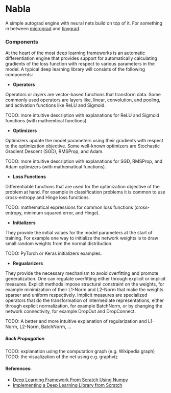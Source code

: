 # Nabla
A simple autograd engine with neural nets build on top of it. For something in between [micrograd](https://github.com/karpathy/micrograd) 
and [tinygrad](https://github.com/geohot/tinygrad).

### Components

At the heart of the most deep learning frameworks is an automatic differentiation engine that 
provides support for automatically calculating gradients of the loss function with respect to 
various parameters in the model. A typical deep learning library will consists of the following 
components:

- **Operators**

Operators or *layers* are vector-based functions that transform data. Some commonly used 
operators are layers like, linear, convolution, and pooling, and activation functions like 
ReLU and Sigmoid.

TODO: more intuitive description with explanations for ReLU and Sigmoid functions (with mathemtical functions).

- **Optimizers**

Optimizers update the model parameters using their gradients with respect to the optimization 
objective. Some well-known optimizers are Stochastic Gradient Descent (SGD), RMSProp, and Adam.

TODO: more intuitive description with explanations for SGD, RMSProp, and Adam optimizers (with mathematical functions).

- **Loss Functions**

Differentiable functions that are used for the optimization objective of the problem at hand. 
For example in classification problems it is common to use cross-entropy and Hinge loss functions.

TODO: mathematical expressions for common loss functions (cross-entropy, minimum squared error, and Hinge).

- **Initializers**

They provide the initial values for the model parameters at the start of training. For example 
one way to initialize the network weights is to draw small random weights from the normal distribution.

TODO: PyTorch or Keras initializers examples.

- **Regualarizers**

They provide the necessary mechanism to avoid overfitting and promote generalization. One can regulate 
overfitting either through explicit or implicit measures. Explicit methods impose structural constraint 
on the weights, for example minimization of their L1-Norm and L2-Norm that make the weights sparser and 
uniform respectively. Implicit measures are specialized operators that do the transformation of intermediate 
representations, either through explicit normalization, for example BatchNorm, or by changing the network 
connectivity, for example DropOut and DropConnect.

TODO: A better and more intuitive explanation of regularization and L1-Norm, L2-Norm, BatchNorm, ...


##### Back Propagation

TODO: explanation using the computation graph (e.g. Wikipedia graph)
TODO: the visualization of the net using e.g. graphviz

#### References:
- [Deep Learning Framework From Scratch Using Numpy](https://arxiv.org/pdf/2011.08461.pdf)
- [Implementing a Deep Learning Library from Scratch](https://www.kdnuggets.com/2020/09/implementing-deep-learning-library-scratch-python.html)
